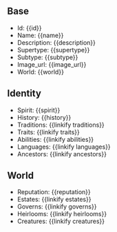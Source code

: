 ## Base
- <span class="text-field" data-tooltip="Text">Id</span>: {{id}}
- <span class="text-field" data-tooltip="Text">Name</span>: {{name}}
- <span class="text-field" data-tooltip="Text">Description</span>: {{description}}
- <span class="text-field" data-tooltip="Text">Supertype</span>: {{supertype}}
- <span class="text-field" data-tooltip="Text">Subtype</span>: {{subtype}}
- <span class="text-field" data-tooltip="Text">Image_url</span>: {{image_url}}
- <span class="text-field" data-tooltip="Text">World</span>: {{world}}

## Identity
- <span class="string" data-tooltip="Text">Spirit</span>: {{spirit}}
- <span class="string" data-tooltip="Text">History</span>: {{history}}
- <span class="multi-link-field" data-tooltip="Multi Construct">Traditions</span>: {{linkify traditions}}
- <span class="multi-link-field" data-tooltip="Multi Trait">Traits</span>: {{linkify traits}}
- <span class="multi-link-field" data-tooltip="Multi Ability">Abilities</span>: {{linkify abilities}}
- <span class="multi-link-field" data-tooltip="Multi Language">Languages</span>: {{linkify languages}}
- <span class="multi-link-field" data-tooltip="Multi Character">Ancestors</span>: {{linkify ancestors}}

## World
- <span class="string" data-tooltip="Text">Reputation</span>: {{reputation}}
- <span class="multi-link-field" data-tooltip="Multi Location">Estates</span>: {{linkify estates}}
- <span class="multi-link-field" data-tooltip="Multi Institution">Governs</span>: {{linkify governs}}
- <span class="multi-link-field" data-tooltip="Multi Object">Heirlooms</span>: {{linkify heirlooms}}
- <span class="multi-link-field" data-tooltip="Multi Creature">Creatures</span>: {{linkify creatures}}

